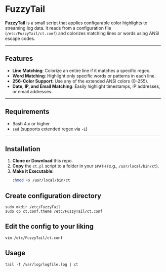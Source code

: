 # FuzzyTail

**FuzzyTail** is a small script that applies configurable color highlights to streaming log data. It reads from a configuration file (`/etc/FuzzyTail/ct.conf`) and colorizes matching lines or words using ANSI escape codes.

---

## Features

- **Line Matching**: Colorize an entire line if it matches a specific regex.
- **Word Matching**: Highlight only specific words or patterns in each line.
- **256-Color Support**: Use any of the extended ANSI colors (0–255).
- **Date, IP, and Email Matching**: Easily highlight timestamps, IP addresses, or email addresses.

---

## Requirements

- Bash 4.x or higher
- `sed` (supports extended regex via `-E`)

---

## Installation

1. **Clone or Download** this repo.
2. **Copy** the `ct.pl` script to a folder in your `$PATH` (e.g., `/usr/local/bin/ct`).
3. **Make it Executable**:
   ```bash
   chmod +x /usr/local/bin/ct
   ```

## Create configuration directory

```
sudo mkdir /etc/FuzzyTail
sudo cp ct.conf.theme /etc/FuzzyTail/ct.conf
```

## Edit the config to your liking
```
vim /etc/FuzzyTail/ct.conf
```
## Usage

```
tail -f /var/log/logfile.log | ct
```
